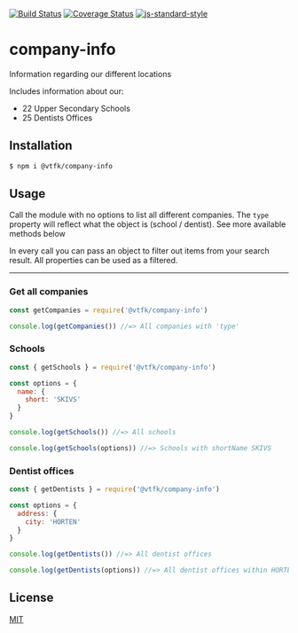 [![Build Status](https://travis-ci.org/vtfk/company-info.svg?branch=master)](https://travis-ci.org/vtfk/company-info)
[![Coverage Status](https://coveralls.io/repos/vtfk/company-info/badge.svg?branch=master&service=github)](https://coveralls.io/github/vtfk/company-info?branch=master)
[![js-standard-style](https://img.shields.io/badge/code%20style-standard-brightgreen.svg?style=flat)](https://github.com/feross/standard)

# company-info

Information regarding our different locations

Includes information about our:
- 22 Upper Secondary Schools
- 25 Dentists Offices

## Installation

```bash
$ npm i @vtfk/company-info
```

## Usage

Call the module with no options to list all different companies. The ``type`` property will reflect what  the object is (school / dentist). See more available methods below

In every call you can pass an object to filter out items from your search result. All properties can be used as a filtered.

---

### Get all companies
```javascript
const getCompanies = require('@vtfk/company-info')

console.log(getCompanies()) //=> All companies with 'type'
```

### Schools
```javascript
const { getSchools } = require('@vtfk/company-info')

const options = {
  name: {
    short: 'SKIVS'
  }
}

console.log(getSchools()) //=> All schools

console.log(getSchools(options)) //=> Schools with shortName SKIVS
```

### Dentist offices
```javascript
const { getDentists } = require('@vtfk/company-info')

const options = {
  address: {
    city: 'HORTEN'
  }
}

console.log(getDentists()) //=> All dentist offices

console.log(getDentists(options)) //=> All dentist offices within HORTEN.
```


## License

[MIT](LICENSE)
